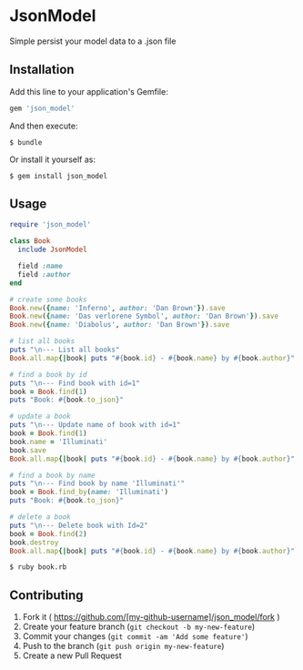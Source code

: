 # JsonModel

Simple persist your model data to a .json file

## Installation

Add this line to your application's Gemfile:

```ruby
gem 'json_model'
```

And then execute:

    $ bundle

Or install it yourself as:

    $ gem install json_model

## Usage

```ruby
require 'json_model'

class Book
  include JsonModel

  field :name
  field :author
end

# create some books
Book.new({name: 'Inferno', author: 'Dan Brown'}).save
Book.new({name: 'Das verlorene Symbol', author: 'Dan Brown'}).save
Book.new({name: 'Diabolus', author: 'Dan Brown'}).save

# list all books
puts "\n--- List all books"
Book.all.map{|book| puts "#{book.id} - #{book.name} by #{book.author}" }

# find a book by id
puts "\n--- Find book with id=1"
book = Book.find(1)
puts "Book: #{book.to_json}"

# update a book
puts "\n--- Update name of book with id=1"
book = Book.find(1)
book.name = 'Illuminati'
book.save
Book.all.map{|book| puts "#{book.id} - #{book.name} by #{book.author}" }

# find a book by name
puts "\n--- Find book by name 'Illuminati'"
book = Book.find_by(name: 'Illuminati')
puts "Book: #{book.to_json}"

# delete a book
puts "\n--- Delete book with Id=2"
book = Book.find(2)
book.destroy
Book.all.map{|book| puts "#{book.id} - #{book.name} by #{book.author}" }
```

    $ ruby book.rb



## Contributing

1. Fork it ( https://github.com/[my-github-username]/json_model/fork )
2. Create your feature branch (`git checkout -b my-new-feature`)
3. Commit your changes (`git commit -am 'Add some feature'`)
4. Push to the branch (`git push origin my-new-feature`)
5. Create a new Pull Request

